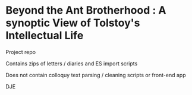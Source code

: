 # Beyond the Ant Brotherhood : A synoptic View of Tolstoy's Intellectual Life

Project repo

Contains zips of letters / diaries and ES import scripts

Does not contain colloquy text parsing / cleaning scripts or front-end app

DJE
